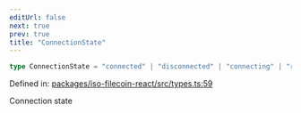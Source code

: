 ```yaml
---
editUrl: false
next: true
prev: true
title: "ConnectionState"
---
```


```ts
type ConnectionState = "connected" | "disconnected" | "connecting" | "reconnecting";
```

Defined in: [packages/iso-filecoin-react/src/types.ts:59](https://github.com/hugomrdias/filecoin/blob/main/packages/iso-filecoin-react/src/types.ts#L59)

Connection state
